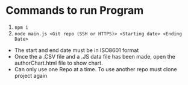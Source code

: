 # Commands to run Program

1. `npm i`
2. `node main.js <Git repo (SSH or HTTPS)> <Starting date> <Ending Date>`

 - The start and end date must be in ISO8601 format 
 - Once the a .CSV file and a .JS data file has been made, open the authorChart.html file to show chart.
 - Can only use one Repo at a time. To use another repo must clone project again

